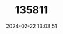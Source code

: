 ---
title: "135811"
category: "Leptodactylus paraensis"
draft: false
date: 2024-02-22 13:03:51
languages:
  English: ["Pará Thin-toed Frog"]
---